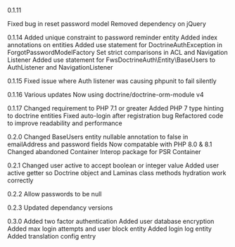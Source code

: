 0.1.11

Fixed bug in reset password model
Removed dependency on jQuery

0.1.14
Added unique constraint to password reminder entity
Added index annotations on entities
Added use statement for DoctrineAuthException in ForgotPasswordModelFactory
Set strict comparisons in ACL and Navigation Listener
Added use statement for FwsDoctrineAuth\Entity\BaseUsers to AuthListener and NavigationListener

0.1.15
Fixed issue where Auth listener was causing phpunit to fail silently

0.1.16
Various updates
Now using doctrine/doctrine-orm-module v4

0.1.17
Changed requirement to PHP 7.1 or greater
Added PHP 7 type hinting to doctrine entities
Fixed auto-login after registration bug
Refactored code to improve readability and performance

0.2.0
Changed BaseUsers entity nullable annotation to false in emailAddress and password fields
Now compatable with PHP 8.0 & 8.1
Changed abandoned Container Interop package for PSR Container

0.2.1
Changed user active to accept boolean or integer value
Added user active getter so Doctrine object and Laminas class methods hydration work correctly

0.2.2
Allow passwords to be null

0.2.3
Updated dependancy versions

0.3.0
Added two factor authentication
Added user database encryption
Added max login attempts and user block entity
Added login log entity
Added translation config entry
